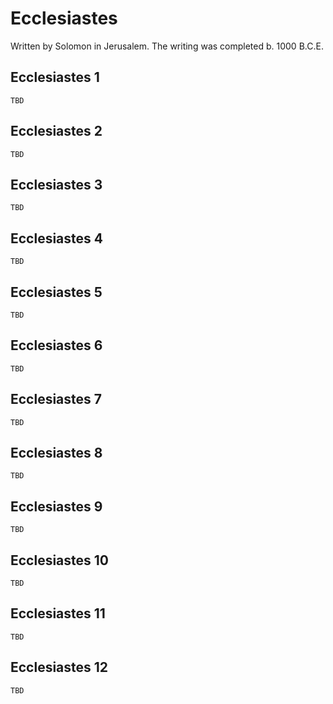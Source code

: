 # Ecclesiastes

Written by Solomon in Jerusalem. The writing was completed b. 1000 B.C.E.

## Ecclesiastes 1

```
TBD
```


## Ecclesiastes 2

```
TBD
```


## Ecclesiastes 3

```
TBD
```


## Ecclesiastes 4

```
TBD
```


## Ecclesiastes 5

```
TBD
```


## Ecclesiastes 6

```
TBD
```


## Ecclesiastes 7

```
TBD
```


## Ecclesiastes 8

```
TBD
```


## Ecclesiastes 9

```
TBD
```


## Ecclesiastes 10

```
TBD
```


## Ecclesiastes 11

```
TBD
```


## Ecclesiastes 12

```
TBD
```


